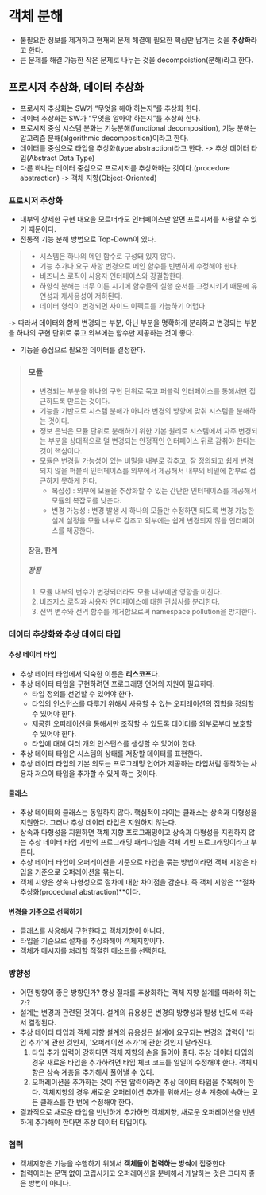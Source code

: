 # 객체 분해

- 불필요한 정보를 제거하고 현재의 문제 해결에 필요한 핵심만 남기는 것을 **추상화**라고 한다.
- 큰 문제를 해결 가능한 작은 문제로 나누는 것을 decompoistion(분해)라고 한다.

## 프로시저 추상화, 데이터 추상화
- 프로시저 추상화는 SW가 <q>무엇을 해야 하는지</q>를 추상화 한다.
- 데이터 추상화는 SW가 <q>무엇을 알아야 하는지</q>를 추상화 한다.
- 프로시저 중심 시스템 분화는 기능분해(functional decomposition), 기능 분해는 알고리즘 분해(algorithmic decomposition)이라고 한다.
- 데이터를 중심으로 타입을 추상화(type abstraction)라고 한다. -> 추상 데이터 타입(Abstract Data Type)
- 다른 하나는 데이터 중심으로 프로시저를 추상화하는 것이다.(procedure abstraction) -> 객체 지향(Object-Oriented)

### 프로시저 추상화
- 내부의 상세한 구현 내요을 모르더라도 인터페이스만 알면 프로시저를 사용할 수 있기 때문이다.
- 전통적 기능 분해 방법으로 Top-Down이 있다.
> - 시스템은 하나의 메인 함수로 구성돼 있지 않다.
> - 기능 추가나 요구 사항 변경으로 메인 함수를 빈번하게 수정해야 한다.
> - 비즈니스 로직이 사용자 인터페이스와 강결합한다.
> - 하향식 분해는 너무 이른 시기에 함수들의 실행 순서를 고정시키기 때문에 유연성과 재사용성이 저하된다.
> - 데이터 형식이 변경되면 사이드 이펙트를 가늠하기 어렵다.
>
-> 따라서 데이터와 함께 변경되는 부분, 아닌 부분을 명확하게 분리하고 변경되는 부분을 하나의 구현 단위로 묶고 외부에는 함수만 제공하는 것이 좋다.
- 기능을 중심으로 필요한 데이터를 결정한다.

> ### 모듈
> - 변경되는 부분을 하나의 구현 단위로 묶고 퍼블릭 인터페이스를 통해서만 접근하도록 만드는 것이다.
> - 기능을 기반으로 시스템 분해가 아니라 변경의 방향에 맞춰 시스템을 분해하는 것이다.
> - 정보 은닉은 모듈 단위로 분해하기 위한 기본 원리로 시스템에서 자주 변경되는 부분을 상대적으로 덜 변경되는 안정적인 인터페이스 뒤로 감춰야 한다는 것이 핵심이다.
> - 모듈은 변경될 가능성이 있는 비밀을 내부로 감추고, 잘 정의되고 쉽게 변경되지 않을 퍼블릭 인터페이스를 외부에서 제공해서 내부의 비밀에 함부로 접근하지 못하게 한다.
>     - 복잡성 : 외부에 모듈을 추상화할 수 있는 간단한 인터페이스를 제공해서 모듈의 복잡도를 낮춘다.
>     - 변경 가능성 : 변경 발생 시 하나의 모듈만 수정하면 되도록 변경 가능한 설계 설정을 모듈 내부로 감추고 외부에는 쉽게 변경되지 않을 인터페이스를 제공한다.
>
> #### 장점, 한계
> ##### 장점
> 1. 모듈 내부의 변수가 변경되더라도 모듈 내부에만 영향을 미친다.
> 2. 비즈지스 로직과 사용자 인터페이스에 대한 관심사를 분리한다.
> 3. 전역 변수와 전역 함수를 제거함으로써 namespace pollution을 방지한다.
>

### 데이터 추상화와 추상 데이터 타입
#### 추상 데이터 타입
- 추상 데이터 타입에서 익숙한 이름은 **리스코프**다.
- 추상 데이터 타입을 구현하려면 프로그래밍 언어의 지원이 필요하다.
    - 타입 정의를 선언할 수 있어야 한다.
    - 타입의 인스턴스를 다루기 위해서 사용할 수 있는 오퍼레이션의 집합을 정의할 수 있어야 한다.
    - 제공한 오퍼레이션을 통해서만 조작할 수 있도록 데이터를 외부로부터 보호할 수 있어야 한다.
    - 타입에 대해 여러 개의 인스턴스를 생성할 수 있어야 한다.
- 추상 데이터 타입은 시스템의 상태를 저장할 데이터를 표현한다.
- 추상 데이터 타입의 기본 의도는 프로그래밍 언어가 제공하는 타입처럼 동작하는 사용자 저으이 타입을 추가할 수 있게 하는 것이다.

#### 클래스
- 추상 데이터와 클래스는 동일하지 않다. 핵심적이 차이는 클래스는 상속과 다형성을 지원한다. 그러나 추상 데이터 타입은 지원하지 않는다.
- 상속과 다형성을 지원하면 객체 지향 프로그래밍이고 상속과 다형성을 지원하지 않는 추상 데이터 타입 기반의 프로그래밍 패러다임을 객체 기반 프로그래밍이라고 부른다.
- 추상 데이터 타입이 오퍼레이션을 기준으로 타입을 묶는 방법이라면 객체 지향은 타입을 기준으로 오퍼레이션을 묶는다.
- 객체 지향은 상속 다형성으로 절차에 대한 차이점을 감춘다. 즉 객체 지향은 **절차 추상화(procedural abstraction)**이다.


#### 변경을 기준으로 선택하기
- 클래스를 사용해서 구현한다고 객체지향이 아니다.
- 타입을 기준으로 절차를 추상화해야 객체지향이다.
- 객체가 메시지를 처리할 적절한 메소드를 선택한다.

### 방향성
- 어떤 방향이 좋은 방향인가? 항상 절차를 추상화하는 객체 지향 설계를 따라야 하는가?
- 설계는 변경과 관련된 것이다. 설계의 유용성은 변경의 방향성과 발생 빈도에 따라서 결정된다.
- 추상 데이터 타입과 객체 지향 설계의 유용성은 설계에 요구되는 변경의 압력이 '타입 추가'에 관한 것인지, '오퍼레이션 추가'에 관한 것인지 달라진다.
    1. 타입 추가 압력이 강하다면 객체 지향의 손을 들어야 좋다. 추상 데이터 타입의 경우 새로운 타입을 추가하려면 타입 체크 코드를 일일이 수정해야 한다. 객체지향은 상속 계층을 추가해서 풀어낼 수 있다.
    2. 오퍼레이션을 추가하는 것이 주된 압력이라면 추상 데이터 타입을 주목해야 한다. 객체지향의 경우 새로운 오퍼레이션 추가를 위해서는 상속 계층에 속하는 모든 클래스를 한 번에 수정해야 한다.
- 결과적으로 새로운 타입을 빈번하게 추가하면 객체지향, 새로운 오퍼레이션을 빈번하게 추가해야 한다면 추상 데이터 타입이다.

### 협력
- 객체지향은 기능을 수행하기 위해서 **객체들이 협력하는 방식**에 집중한다.
- 협력이라는 문맥 없이 고립시키고 오퍼레이션을 분배해서 개발하는 것은 그다지 좋은 방법이 아니다.